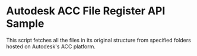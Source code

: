 # Autodesk ACC File Register API Sample

This script fetches all the files in its original structure from specified folders hosted on Autodesk's ACC platform.
